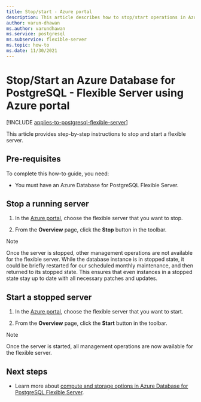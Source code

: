 ```yaml
---
title: Stop/start - Azure portal
description: This article describes how to stop/start operations in Azure Database for PostgreSQL through the Azure portal.
author: varun-dhawan
ms.author: varundhawan
ms.service: postgresql
ms.subservice: flexible-server
ms.topic: how-to
ms.date: 11/30/2021
---
```


# Stop/Start an Azure Database for PostgreSQL - Flexible Server  using Azure portal

[!INCLUDE [applies-to-postgresql-flexible-server](../includes/applies-to-postgresql-flexible-server.md)]

This article provides step-by-step instructions to stop and start a flexible server.

## Pre-requisites

To complete this how-to guide, you need:

-   You must have an Azure Database for PostgreSQL Flexible Server.

## Stop a running server

1.  In the [Azure portal](https://portal.azure.com/), choose the flexible server that you want to stop.

2.  From the **Overview** page, click the **Stop** button in the toolbar.

> [!NOTE]
> Once the server is stopped, other management operations are not available for the flexible server.
> While the database instance is in stopped state, it could be briefly restarted for our scheduled monthly maintenance, and then returned to its stopped state. This ensures that even instances in a stopped state stay up to date with all necessary patches and updates.

## Start a stopped server

1.  In the [Azure portal](https://portal.azure.com/), choose the flexible server that you want to start.

2.  From the **Overview** page, click the **Start** button in the toolbar.

> [!NOTE]
> Once the server is started, all management operations are now available for the flexible server.

## Next steps

- Learn more about [compute and storage options in Azure Database for PostgreSQL Flexible Server](./concepts-compute-storage.md).